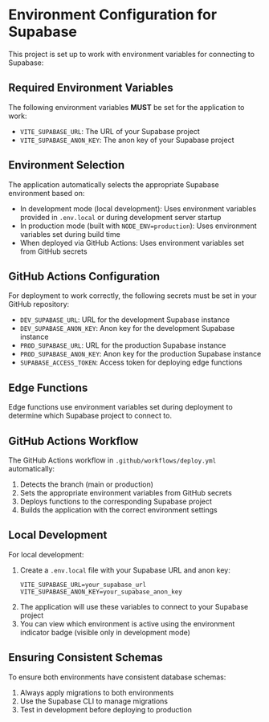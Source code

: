 
# Environment Configuration for Supabase

This project is set up to work with environment variables for connecting to Supabase:

## Required Environment Variables

The following environment variables **MUST** be set for the application to work:

- `VITE_SUPABASE_URL`: The URL of your Supabase project
- `VITE_SUPABASE_ANON_KEY`: The anon key of your Supabase project

## Environment Selection

The application automatically selects the appropriate Supabase environment based on:

- In development mode (local development): Uses environment variables provided in `.env.local` or during development server startup
- In production mode (built with `NODE_ENV=production`): Uses environment variables set during build time
- When deployed via GitHub Actions: Uses environment variables set from GitHub secrets

## GitHub Actions Configuration

For deployment to work correctly, the following secrets must be set in your GitHub repository:

- `DEV_SUPABASE_URL`: URL for the development Supabase instance
- `DEV_SUPABASE_ANON_KEY`: Anon key for the development Supabase instance
- `PROD_SUPABASE_URL`: URL for the production Supabase instance
- `PROD_SUPABASE_ANON_KEY`: Anon key for the production Supabase instance
- `SUPABASE_ACCESS_TOKEN`: Access token for deploying edge functions

## Edge Functions

Edge functions use environment variables set during deployment to determine which Supabase project to connect to.

## GitHub Actions Workflow

The GitHub Actions workflow in `.github/workflows/deploy.yml` automatically:
1. Detects the branch (main or production)
2. Sets the appropriate environment variables from GitHub secrets
3. Deploys functions to the corresponding Supabase project
4. Builds the application with the correct environment settings

## Local Development

For local development:
1. Create a `.env.local` file with your Supabase URL and anon key:
   ```
   VITE_SUPABASE_URL=your_supabase_url
   VITE_SUPABASE_ANON_KEY=your_supabase_anon_key
   ```
2. The application will use these variables to connect to your Supabase project
3. You can view which environment is active using the environment indicator badge (visible only in development mode)

## Ensuring Consistent Schemas

To ensure both environments have consistent database schemas:

1. Always apply migrations to both environments
2. Use the Supabase CLI to manage migrations
3. Test in development before deploying to production

